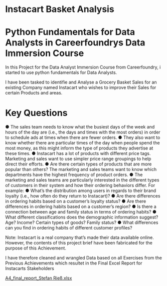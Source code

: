 # Instacart Basket Analysis
# Python Fundamentals for Data Analysts in Careerfoundrys Data Immersion Course

In this Project for the Data Analyst Immersion Course from Careerfoundry, i started to use python fundamentals for Data Analysts.

I have been tasked to identifie and Analyse a Grocery Basket Sales for an existing Company named Instacart who wishes to improve their Sales for certain Products and areas.


# Key Questions

● The sales team needs to know what the busiest days of the week and hours of the day
are (i.e., the days and times with the most orders) in order to schedule ads at times
when there are fewer orders.
● They also want to know whether there are particular times of the day when people spend
the most money, as this might inform the type of products they advertise at these times.
● Instacart has a lot of products with different price tags. Marketing and sales want to use
simpler price range groupings to help direct their efforts.
● Are there certain types of products that are more popular than others? The marketing
and sales teams want to know which departments have the highest frequency of product
orders.
● The marketing and sales teams are particularly interested in the different types of
customers in their system and how their ordering behaviors differ. For example:
● What’s the distribution among users in regards to their brand loyalty (i.e., how
often do they return to Instacart)?
● Are there differences in ordering habits based on a customer’s loyalty status?
● Are there differences in ordering habits based on a customer’s region?
● Is there a connection between age and family status in terms of ordering habits?
● What different classifications does the demographic information suggest? Age?
Income? Certain types of goods? Family status?
● What differences can you find in ordering habits of different customer profiles?

Note: Instacart is a real company that’s made their data available online. However, the contents of this project brief
have been fabricated for the purpose of this Achievement.

I have therefore cleaned and  wrangled Data based on all Exercises from the Previous Achievements which resultet in the Final Excel Report for Instacarts Stakeholders

[A4_final_report_Stefan Rieß.xlsx](https://github.com/CinZane/Python-Fundamentals-for-Data-Analysts/files/8462282/A4_final_report_Stefan.Riess.xlsx)
